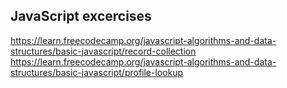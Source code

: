 ## JavaScript excercises
https://learn.freecodecamp.org/javascript-algorithms-and-data-structures/basic-javascript/record-collection
https://learn.freecodecamp.org/javascript-algorithms-and-data-structures/basic-javascript/profile-lookup

